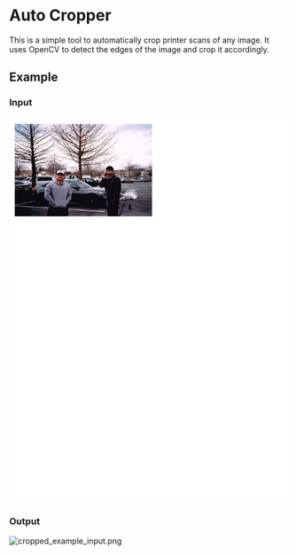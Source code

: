 # Auto Cropper 

This is a simple tool to automatically crop printer scans of any image. It uses OpenCV to detect the edges of the image and crop it accordingly.

## Example 

### Input
![example_input.png](resources%2Fplayground%2Fexample_input.png)

### Output
![cropped_example_input.png](resources%2Fplayground%2Foutput%2Fcropped_example_input.png)